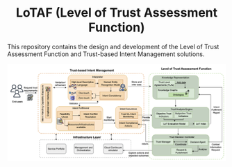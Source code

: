 <h1 align="center">LoTAF (Level of Trust Assessment Function)</h1>

This repository contains the design and development of the Level of Trust Assessment Function and Trust-based Intent Management solutions.

![Framework](https://github.com/CyberDataLab/level-of-trust-framework/blob/main/LoT_architecture.png)